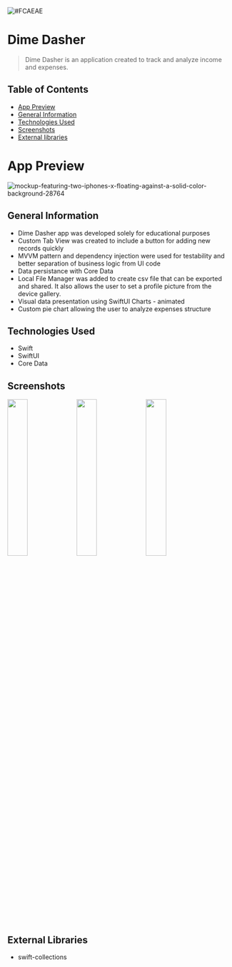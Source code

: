 ![#FCAEAE](https://github.com/user-attachments/assets/2c106f7e-3462-4ee0-9ada-7a560efae497)
# Dime Dasher
> Dime Dasher is an application created to track and analyze income and expenses.
## Table of Contents
* [App Preview](#app-preview)
* [General Information](#general-information)
* [Technologies Used](#technologies-used)
* [Screenshots](#screenshots)
* [External libraries](#external-libraries)
# App Preview
![mockup-featuring-two-iphones-x-floating-against-a-solid-color-background-28764](https://github.com/user-attachments/assets/9a4b2aa8-0381-41ea-b9a4-1c1f82021544)
## General Information
- Dime Dasher app was developed solely for educational purposes
- Custom Tab View was created to include a button for adding new records quickly
- MVVM pattern and dependency injection were used for testability and better separation of business logic from UI code
- Data persistance with Core Data
- Local File Manager was added to create csv file that can be exported and shared. It also allows the user to set a profile picture from the device gallery.
- Visual data presentation using SwiftUI Charts - animated
- Custom pie chart allowing the user to analyze expenses structure
## Technologies Used
- Swift
- SwiftUI 
- Core Data
## Screenshots
<img src="https://github.com/user-attachments/assets/d81c609a-be2e-4610-8067-b870ecd90415" width=30% height=30%> <img src="https://github.com/user-attachments/assets/f2e5d4de-b9eb-4ca9-8641-b94311204dd8" width=30% height=30%> <img src="https://github.com/user-attachments/assets/1d45f4e0-74b4-485c-94be-11055ff9a0d6" width=30% height=30%> 

## External Libraries
- swift-collections
